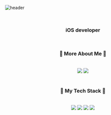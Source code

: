 

![header](https://user-images.githubusercontent.com/68267763/104845832-d4d9d700-591a-11eb-9ec3-7df847877376.png)


<br/> 


<h3 align="center"> iOS developer<br/> 

</h3>

<br/> 


<h3 align="center"> 🍎 More About Me 🍎
  
</br>
<br/>
<p align="center"><a href="https://velog.io/@sso0022"><img src="https://img.shields.io/badge/Tech Blog-1ec997?style=flat-square&logo=Vimeo&logoColor=white&link=내링크"/></a>    <a href="https://www.notion.so/gwajeong-b8f2cf13f5924fdcad552be7851960d5"><img src="https://img.shields.io/badge/Portfolio-000000?style=flat-square&logo=Notion&logoColor=white&link=내링크"/></a>
  
<br/>
<br/>


<h3 align="center"> 🍎 My Tech Stack 🍎
  
</br>
<br/>
<p align="center"><img src="https://img.shields.io/badge/Swift-FA7343?style=flat-square&logo=Swift&logoColor=white"/></a>
<img src="https://img.shields.io/badge/C-A8B9CC?style=flat-square&logo=C&logoColor=white"/></a>
<img src="https://img.shields.io/badge/C++-00599C?style=flat-square&logo=C%2B%2B&logoColor=white"/></a>
<img src="https://img.shields.io/badge/Python-3766AB?style=flat-square&logo=Python&logoColor=white"/></a>
